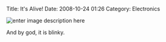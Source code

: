 Title: It's Alive!
Date: 2008-10-24 01:26
Category: Electronics

![enter image description here](https://img.bityard.net/blog/blinky.jpg)

And by god, it is blinky.
